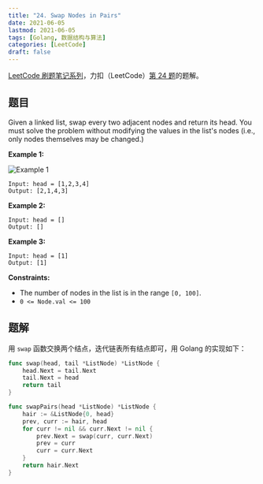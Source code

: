 ```yaml
---
title: "24. Swap Nodes in Pairs"
date: 2021-06-05
lastmod: 2021-06-05
tags: [Golang, 数据结构与算法]
categories: [LeetCode]
draft: false
---
```


[LeetCode 刷题笔记系列](/posts/leetcode/leetcode)，力扣（LeetCode）[第 24 题](https://leetcode-cn.com/problems/swap-nodes-in-pairs)的题解。

<!--more-->

## 题目

Given a linked list, swap every two adjacent nodes and return its head. You must solve the problem without modifying the values in the list's nodes (i.e., only nodes themselves may be changed.)

**Example 1:**

![Example 1](/images/leetcode/daily/24-swap-nodes-in-pairs/swap_ex1.jpg)

```text
Input: head = [1,2,3,4]
Output: [2,1,4,3]
```

**Example 2:**

```text
Input: head = []
Output: []
```

**Example 3:**

```text
Input: head = [1]
Output: [1]
```

**Constraints:**

- The number of nodes in the list is in the range `[0, 100]`.
- `0 <= Node.val <= 100`

## 题解

用 `swap` 函数交换两个结点，迭代链表所有结点即可，用 Golang 的实现如下：

```go
func swap(head, tail *ListNode) *ListNode {
    head.Next = tail.Next
    tail.Next = head
    return tail
}

func swapPairs(head *ListNode) *ListNode {
    hair := &ListNode{0, head}
    prev, curr := hair, head
    for curr != nil && curr.Next != nil {
        prev.Next = swap(curr, curr.Next)
        prev = curr
        curr = curr.Next
    }
    return hair.Next
}
```

